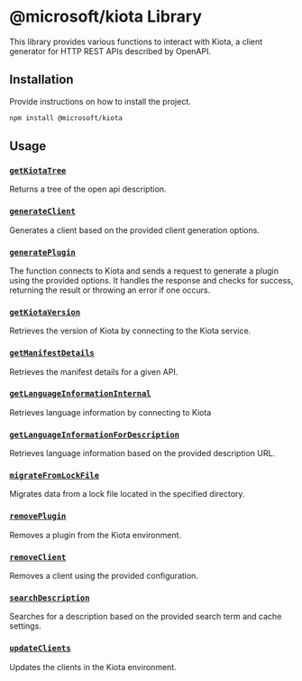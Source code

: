 # @microsoft/kiota Library

This library provides various functions to interact with Kiota, a client generator for HTTP REST APIs described by OpenAPI.

## Installation
Provide instructions on how to install the project.

```bash
npm install @microsoft/kiota
```

## Usage

### [`getKiotaTree`](./lib/getKiotaTree.ts )
Returns a tree of the open api description.

### [`generateClient`](./lib/generateClient.ts )

Generates a client based on the provided client generation options.

### [`generatePlugin`](./lib/generatePlugin.ts )

The function connects to Kiota and sends a request to generate a plugin using the provided options.
It handles the response and checks for success, returning the result or throwing an error if one occurs.

### [`getKiotaVersion`](./lib/getKiotaVersion.ts )

Retrieves the version of Kiota by connecting to the Kiota service.


### [`getManifestDetails`](./lib/getManifestDetails.ts )

Retrieves the manifest details for a given API.

### [`getLanguageInformationInternal`](./lib/languageInformation.ts )

Retrieves language information by connecting to Kiota

### [`getLanguageInformationForDescription`](./lib/languageInformation.ts )

Retrieves language information based on the provided description URL.

### [`migrateFromLockFile`](./lib/migrateFromLockFile.ts )

Migrates data from a lock file located in the specified directory.

### [`removePlugin`](./lib/removeItem.ts )

Removes a plugin from the Kiota environment.

### [`removeClient`](./lib/removeItem.ts )
Removes a client using the provided configuration.

### [`searchDescription`](./lib/searchDescription.ts )
Searches for a description based on the provided search term and cache settings.

### [`updateClients`](./lib/updateClients.ts )
Updates the clients in the Kiota environment.

